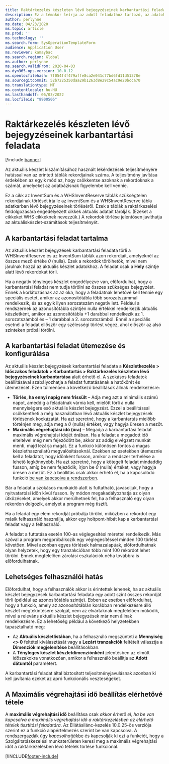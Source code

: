 ```yaml
---
title: Raktárkezelés készleten lévő bejegyzéseinek karbantartási feladata
description: Ez a témakör leírja az adott feladathoz tartozó, az adatok törlését, ami a kapcsolódó, de szükségtelen rekordok azonosításával és törlésével javítja a rendszer teljesítményét.
author: perlynne
ms.date: 04/23/2020
ms.topic: article
ms.prod: ''
ms.technology: ''
ms.search.form: SysOperationTemplateForm
audience: Application User
ms.reviewer: kamaybac
ms.search.region: Global
ms.author: perlynne
ms.search.validFrom: 2020-04-03
ms.dyn365.ops.version: 10.0.12
ms.openlocfilehash: 7f054f4f479affe8ca2e041c77bd6fd11d51378e
ms.sourcegitcommit: 52b7225350daa29b1263d8e29c54ac9e20bcca70
ms.translationtype: MT
ms.contentlocale: hu-HU
ms.lasthandoff: 06/03/2022
ms.locfileid: "8900506"
---
```

# <a name="warehouse-management-on-hand-entries-cleanup-job"></a>Raktárkezelés készleten lévő bejegyzéseinek karbantartási feladata

[!include [banner](../includes/banner.md)]

Az aktuális készlet kiszámításához használt lekérdezések teljesítményére hatással van az érintett táblák rekordjainak száma. A teljesítmény javítása érdekében az egyik mód az, hogy csökkentse azoknak a rekordoknak a számát, amelyeket az adatbázisnak figyelembe kell vennie.

Ez a cikk az InventSum és a WHSInventReserve táblák szükségtelen rekordjainak törlését írja le az inventSum és a WHSInventReserve tábla adatkarban lévő bejegyzéseinek törléséről. Ezek a táblák a raktárkezelési feldolgozására engedélyezett cikkek aktuális adatait tárolják. (Ezeket a cikkeket WHS cikkeknek nevezzük.) A rekordok törlése jelentősen javíthatja az aktuáliskészlet-számítások teljesítményét.

## <a name="what-the-cleanup-job-does"></a>A karbantartási feladat tartalma

Az aktuális készlet bejegyzések karbantartási feladata törli a WHSInventReserve és az InventSum táblák azon rekordjait, amelyeknél az összes mező értéke *0* (nulla). Ezek a rekordok törölhetők, mivel nem járulnak hozzá az aktuális készlet adatokhoz. A feladat csak a **Hely** szintje alatt lévő rekordokat törli.

Ha a negatív tényleges készlet engedélyezve van, előfordulhat, hogy a karbantartási feladat nem tudja törölni az összes szükséges bejegyzést. Ennek a korlátozásnak az az oka, hogy a feladatnak lehetővé kell tennie egy speciális esetet, amikor az azonosítótábla több sorozatszámmal rendelkezik, és az egyik ilyen sorozatszám negatív lett. Például a rendszernek az azonosítótábla szintjén nulla értékkel rendelkezik aktuális készletként, amikor az azonosítótábla +1 darabbal rendelkezik az 1. sorozatszámból és – 1 darabbal a 2. sorozatszámból. Ennél a speciális esetnél a feladat ellőször egy szélességi törlést végez, ahol először az alsó szinteken próbál törölni.

## <a name="schedule-and-configure-the-cleanup-job"></a>A karbantartási feladat ütemezése és konfigurálása

Az aktuális készlet bejegyzések karbantartási feladata a **Készletkezelés \> Időszakos feladatok \> Karbantartás \> Raktárkezelés készleten lévő bejegyzéseinek karbantartása** alatt érhető el. A szokásos feladatok beállításával szabályozhatja a feladat futtatásának a hatókörét és ütemezését. Ezen túlmenően a következő beállítások állnak rendelkezésre:

- **Törlés, ha ennyi napig nem frissült** – Adja meg azt a minimális számú napot, ameddig a feladatnak várnia kell, mielőtt törli a nulla mennyiségere eső aktuális készlet bejegyzést. Ezzel a beállítással csökkentheti a még használatban lévő aktuális készlet bejegyzések törlésének kockázatát. Ha azt szeretné, hogy a karbantartás mielőbb történjen meg, adja meg a *0* (nulla) értéket, vagy hagyja üresen a mezőt.
- **Maximális végrehajtási idő (óra)** – Megadja a karbantartási feladat maximális végrehajtási idejét órában. Ha a feladat a megadott idő elteltével még nem fejeződött be, akkor az addig elvégzett munkát menti, majd lezárja magát. Ez a funkció különösen fontos a magas készlethasználatú megvalósításoknál. Ezekben az esetekben ütemeznie kell a feladatot, hogy időnként fusson, amikor a rendszer terhelése a lehető legkönnyebb. Ha azt szeretné, hogy a kötegelt feladat mindaddig fusson, amíg be nem fejeződik, írjon be *0* (nulla) értéket, vagy hagyja üresen a mezőt. Ez a beállítás csak akkor érhető el, ha a kapcsolódó funkció [be van kapcsolva a rendszerben](#max-execution-time).

Bár a feladat a szokásos munkaidő alatt is futtatható, javasoljuk, hogy a nyitvatartási időn kívül fusson. Ily módon megakadályozhatja az olyan ütközéseket, amelyek akkor merülhetnek fel, ha a felhasználó egy olyan rekordon dolgozik, amelyet a program még tisztít.

Ha a feladat egy elem rekordját próbálja törölni, miközben a rekordot egy másik felhasználó használja, akkor egy holtpont-hibát kap a karbantartási feladat vagy a felhasználó.

A feladat a futtatása esetén 100-as véglegesítési mérettel rendelkezik. Más szóval a program megpróbálkozik egy véglegesítéssel minden 100 törlést követően. Mivel azonban egyes törlések halmazalapúak, előfordulhatnak olyan helyzetek, hogy egy tranzakcióban több mint 100 rekordot lehet törölni. Ennek megfelelően zárolási eszkalációk néha továbbra is előfordulhatnak.

## <a name="possible-user-impact"></a>Lehetséges felhasználói hatás

Előfordulhat, hogy a felhasználók akkor is érintettek lehenek, ha az aktuális készlet bejegyzések karbantartási feladata egy adott szint összes rekordját törli (például az azonosítótábla szintje). Ebben az esetben előfordulhat, hogy a funkció, amely az azonosítótáblán korábban rendelkezésre álló készlet megtekintésére szolgál, nem az elvártaknak megfelelően működik, mivel a releváns aktuális készlet bejegyzések már nem állnak rendelkezésre. Ez a lehetőség például a következő helyzetekben tapasztalható meg:

- Az **Aktuális készletlistában**, ha a felhasználó megszünteti a **Mennyiség \<\> 0** feltétel kiválasztását vagy a **Lezárt tranzakciók** feltételt választja a **Dimenziók megjelenítése** beállításokban.
- A **Tényleges készlet készletdimenziónként** jelentésben az elmúlt időszakokra vonatkozóan, amikor a felhasználó beállítja az **Adott dátumtól** paramétert.

A karbantartási feladat által biztosított teljesítményjavulásnak azonban ki kell javítania ezeket az apró funkcionális veszteségeket.

## <a name="make-the-maximum-execution-time-setting-available"></a><a name="max-execution-time"></a>A Maximális végrehajtási idő beállítás elérhetővé tétele

A **maximális végrehajtási idő** beállítása csak *akkor érhető el, ha be van kapcsolva a maximális végrehajtási idő a raktárkezelésben az elérhető tételek tisztítási feladatára*. Az Ellátásilánc-kezelés 10.0.25-ös verziója szerint ez a funkció alapértelmezés szerint be van kapcsolva. A rendszergazdák úgy *kapcsolhatják*[be](../../fin-ops-core/fin-ops/get-started/feature-management/feature-management-overview.md) és kapcsolják ki ezt a funkciót, hogy a Szolgáltatáskezelési munkaterületen keresi meg a maximális végrehajtási időt a raktárkezelésben lévő tételek törlése funkciónál.


[!INCLUDE[footer-include](../../includes/footer-banner.md)]